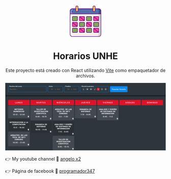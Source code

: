 <div align="center">
  <img src="./src/horario-readme.png" alt="Logo" title="Logo" width="100px">
</div>
<h1 align="center">
  Horarios UNHE
</h1>
<p align="center"> 
Este proyecto está creado con React utilizando <a href="https://vitejs.dev/">Vite</a> como empaquetador de archivos.
</p>
<p align="center">
  <a href="https://donvoid18.github.io/R-horarios/" target="_blank">
    <img src="./src/horarios-portada.png" alt="Horarios UNHE" title="Horarios UNHE" />
  </a>
</p>
<p align="left">
    &#128073; My youtube channel &#127909;
    <a href="https://www.youtube.com/c/angelox2Patrick" target="_blank">angelo x2</a>
</p>
<p align="left">
    &#128073; Página de facebook &#128153;
    <a href="https://www.facebook.com/Programador347-101320832263307" target="_blank">programador347</a>
</p>
